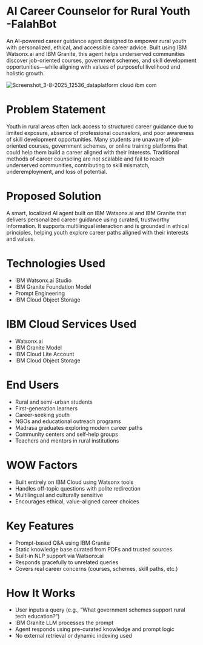 # AI Career Counselor for Rural Youth -FalahBot
An AI-powered career guidance agent designed to empower rural youth with personalized, ethical, and accessible career advice. Built using IBM Watsonx.ai and IBM Granite, this agent helps underserved communities discover job-oriented courses, government schemes, and skill development opportunities—while aligning with values of purposeful livelihood and holistic growth.

![Screenshot_3-8-2025_12536_dataplatform cloud ibm com](https://github.com/user-attachments/assets/504e76e2-66a2-47e4-a34f-edc9203dae65)


# Problem Statement
Youth in rural areas often lack access to structured career guidance due to limited exposure, absence of professional counselors, and poor awareness of skill development opportunities. Many students are unaware of job-oriented courses, government schemes, or online training platforms that could help them build a career aligned with their interests.
Traditional methods of career counseling are not scalable and fail to reach underserved communities, contributing to skill mismatch, underemployment, and loss of potential.

# Proposed Solution
A smart, localized AI agent built on IBM Watsonx.ai and IBM Granite that delivers personalized career guidance using curated, trustworthy information. It supports multilingual interaction and is grounded in ethical principles, helping youth explore career paths aligned with their interests and values.

# Technologies Used
- IBM Watsonx.ai Studio
- IBM Granite Foundation Model
- Prompt Engineering
- IBM Cloud Object Storage

# IBM Cloud Services Used
- Watsonx.ai 
- IBM Granite Model
- IBM Cloud Lite Account
- IBM Cloud Object Storage

# End Users
- Rural and semi-urban students
- First-generation learners
- Career-seeking youth
- NGOs and educational outreach programs
- Madrasa graduates exploring modern career paths
- Community centers and self-help groups
- Teachers and mentors in rural institutions

# WOW Factors
- Built entirely on IBM Cloud using Watsonx tools
- Handles off-topic questions with polite redirection
- Multilingual and culturally sensitive
- Encourages ethical, value-aligned career choices

# Key Features
- Prompt-based Q&A using IBM Granite
- Static knowledge base curated from PDFs and trusted sources
- Built-in NLP support via Watsonx.ai
- Responds gracefully to unrelated queries
- Covers real career concerns (courses, schemes, skill paths, etc.)

# How It Works
- User inputs a query (e.g., “What government schemes support rural tech education?”)
- IBM Granite LLM processes the prompt
- Agent responds using pre-curated knowledge and prompt logic
- No external retrieval or dynamic indexing used

